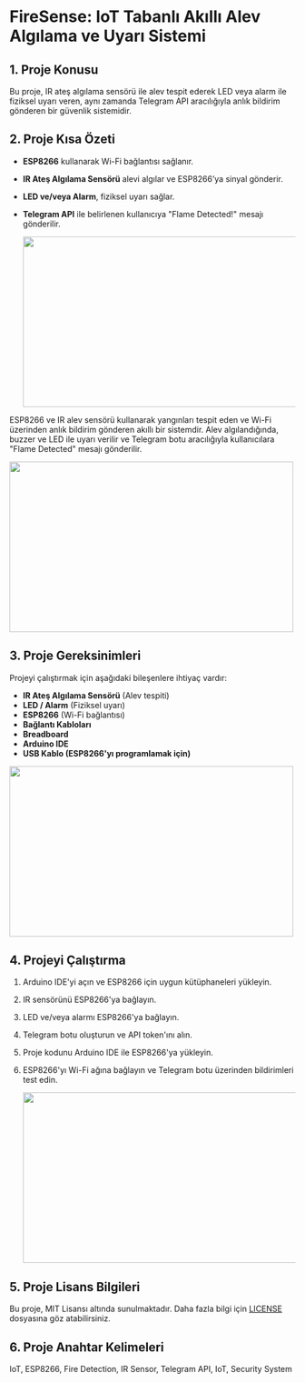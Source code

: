 # FireSense: IoT Tabanlı Akıllı Alev Algılama ve Uyarı Sistemi

## 1. Proje Konusu 
Bu proje, IR ateş algılama sensörü ile alev tespit ederek LED veya alarm ile fiziksel uyarı veren, aynı zamanda Telegram API aracılığıyla anlık bildirim gönderen bir güvenlik sistemidir.  

## 2. Proje Kısa Özeti
- **ESP8266** kullanarak Wi-Fi bağlantısı sağlanır.  
- **IR Ateş Algılama Sensörü** alevi algılar ve ESP8266’ya sinyal gönderir.  
- **LED ve/veya Alarm**, fiziksel uyarı sağlar.  
- **Telegram API** ile belirlenen kullanıcıya "Flame Detected!" mesajı gönderilir.

  <img src="OneriRapor/Figures/genel_sema.jpeg" width="500" height="300">

<p>ESP8266 ve IR alev sensörü kullanarak yangınları tespit eden ve Wi-Fi üzerinden anlık bildirim gönderen akıllı bir sistemdir. Alev algılandığında, buzzer ve LED ile uyarı verilir ve Telegram botu aracılığıyla kullanıcılara "Flame Detected" mesajı gönderilir.</p>

  <img src="OneriRapor/Figures/telegram_sema.jpeg" width="500" height="300">


## 3. Proje Gereksinimleri
Projeyi çalıştırmak için aşağıdaki bileşenlere ihtiyaç vardır:  
- **IR Ateş Algılama Sensörü** (Alev tespiti)  
- **LED / Alarm** (Fiziksel uyarı)  
- **ESP8266** (Wi-Fi bağlantısı)  
- **Bağlantı Kabloları**  
- **Breadboard**
- **Arduino IDE**
- **USB Kablo (ESP8266'yı programlamak için)**
<img src="OneriRapor/Figures/devre2.jpeg" width="500" height="300">

## 4. Projeyi Çalıştırma 
1. Arduino IDE'yi açın ve ESP8266 için uygun kütüphaneleri yükleyin.
2. IR sensörünü ESP8266'ya bağlayın.
3. LED ve/veya alarmı ESP8266'ya bağlayın.
4. Telegram botu oluşturun ve API token'ını alın.
5. Proje kodunu Arduino IDE ile ESP8266'ya yükleyin.
6. ESP8266'yı Wi-Fi ağına bağlayın ve Telegram botu üzerinden bildirimleri test edin.

   <img src="OneriRapor/Figures/devre1.jpeg" width="500" height="300">

## 5. Proje Lisans Bilgileri
Bu proje, MIT Lisansı altında sunulmaktadır. Daha fazla bilgi için [LICENSE](LICENSE)
 dosyasına göz atabilirsiniz.
## 6. Proje Anahtar Kelimeleri
IoT, ESP8266, Fire Detection, IR Sensor, Telegram API, IoT, Security System

